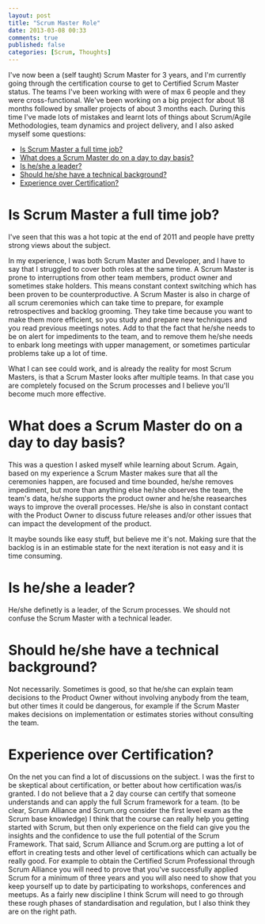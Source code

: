 ```yaml
---
layout: post
title: "Scrum Master Role"
date: 2013-03-08 00:33
comments: true
published: false
categories: [Scrum, Thoughts]
---
```


I've now been a (self taught) Scrum Master for 3 years, and I'm currently going through the certification course to get to Certified Scrum Master status.
The teams I've been working with were of max 6 people and they were cross-functional. We've been working on a big project for about 18 months followed by smaller projects of about 3 months each.
During this time I've made lots of mistakes and learnt lots of things about Scrum/Agile Methodologies, team dynamics and project delivery, and I also asked myself some questions:

 - [Is Scrum Master a full time job?](#fulltime)
 - [What does a Scrum Master do on a day to day basis?](#daytoday)
 - [Is he/she a leader?](#leader)
 - [Should he/she have a technical background?](#techy)
 - [Experience over Certification?](#cert)

<!-- more -->
# <a id="fulltime">Is Scrum Master a full time job?</a>
I've seen that this was a hot topic at the end of 2011 and people have pretty strong views about the subject.

In my experience, I was both Scrum Master and Developer, and I have to say that I struggled to cover both roles at the same time. A Scrum Master is prone to interruptions from other team members, product owner and sometimes stake holders. This means constant context switching which has been proven to be counterproductive.
A Scrum Master is also in charge of all scrum ceremonies which can take time to prepare, for example retrospectives and backlog grooming. They take time because you want to make them more efficient, so you study and prepare new techniques and you read previous meetings notes.
Add to that the fact that he/she needs to be on alert for impediments to the team, and to remove them he/she needs to enbark long meetings with upper management, or sometimes particular problems take up a lot of time.

What I can see could work, and is already the reality for most Scrum Masters, is that a Scrum Master looks after multiple teams. In that case you are completely focused on the Scrum processes and I believe you'll become much more effective.

# <a id="daytoday">What does a Scrum Master do on a day to day basis?</a>
This was a question I asked myself while learning about Scrum. Again, based on my experience a Scrum Master makes sure that all the ceremonies happen, are focused and time bounded, he/she removes impediment, but more than anything else he/she observes the team, the team's data, he/she supports the product owner and he/she reasearches ways to improve the overall processes. He/she is also in constant contact with the Product Owner to discuss future releases and/or other issues that can impact the development of the product.

It maybe sounds like easy stuff, but believe me it's not. Making sure that the backlog is in an estimable state for the next iteration is not easy and it is time consuming.

# <a id="leader">Is he/she a leader?</a>
He/she definetly is a leader, of the Scrum processes. We should not confuse the Scrum Master with a technical leader.

# <a id="techy">Should he/she have a technical background?</a>
Not necessarily. Sometimes is good, so that he/she can explain team decisions to the Product Owner without involving anybody from the team, but other times it could be dangerous, for example if the Scrum Master makes decisions on implementation or estimates stories without consulting the team.

# <a id="cert">Experience over Certification?</a>
On the net you can find a lot of discussions on the subject. I was the first to be skeptical about certification, or better about how certification was/is granted. I do not believe that a 2 day course can certify that someone understands and can apply the full Scrum framework for a team. (to be clear, Scrum Alliance and Scrum.org consider the first level exam as the Scrum base knowledge)
I think that the course can really help you getting started with Scrum, but then only experience on the field can give you the insights and the confidence to use the full potential of the Scrum Framework.
That said, Scrum Alliance and Scrum.org are putting a lot of effort in creating tests and other level of certifications which can actually be really good. For example to obtain the Certified Scrum Professional through Scrum Alliance you will need to prove that you've successfully applied Scrum for a minimum of three years and you will also need to show that you keep yourself up to date by participating to workshops, conferences and meetups.
As a fairly new discipline I think Scrum will need to go through these rough phases of standardisation and regulation, but I also think they are on the right path.
